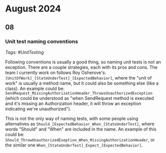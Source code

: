 # August 2024

## 08

### Unit test naming conventions

_Tags: #UnitTesting_

Following conventions is usually a good thing, so naming unit tests is not an exception. There are a couple strategies, each with its pros and cons. The team I currently work on follows Roy Osherove's: `[UnitOfWork]_[StateUnderTest]_[ExpectedBehavior]`, where the "unit of work" is usually a method name, but it could also be something else (like a class). An example could be: `SendRequest_MissingAuthorizationHeader_ThrowsUnauthorizedException` (which could be understood as "when SendRequest method is executed and it's missing an Authorization header, it will throw an exception indicating we're unauthorized").

This is not the only way of naming tests, with some people using alternatives as `Should_[ExpectedBehavior_When_[StateUnderTest]`, where words "Should" and "When" are included in the name. An example of this could be: `Should_ThrowUnauthorizedExeption_When_MissingAuthorizationHeader`, or the similar one `When_[StateUnderTest]_Expect_[ExpectedBehavior]`.
